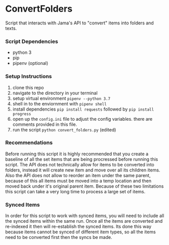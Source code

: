 # ConvertFolders
Script that interacts with Jama's API to "convert" items into folders and texts. 

### Script Dependencies
- python 3
- pip
- pipenv (optional)

### Setup Instructions
1. clone this repo
2. navigate to the directory in your terminal
3. setup virtual environment `pipenv --python 3.7`
4. shell in to the enviornment with `pipenv shell`
5. install dependencies `pip install requests` followed by `pip install progress`
6. open up the `config.ini` file to adjust the config variables. there are comments provided in this file. 
7. run the script `python convert_folders.py` (edited) 

### Recommendations
Before running this script it is highly recommended that you create a baseline of all the set items
that are being procressed before running this script. The API does not technically allow for items to be
converted into folders, instead it will create new item and move over all its children items.
Also the API does not allow to reorder an item under the same parent, because of this all items must be moved
into a temp location and then moved back under it's original parent item. Because of these two limitations this 
script can take a very long time to process a large set of items. 

### Synced Items
In order for this script to work with synced items, you will need to include all the synced items within the same run.
Once all the items are converted and re-indexed it then will re-establish the synced items. Its done 
this way because items cannot be synced of different item types, so all the items need to be converted 
first then the syncs be made.
